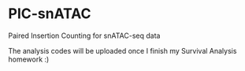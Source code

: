 # PIC-snATAC
Paired Insertion Counting for snATAC-seq data 

The analysis codes will be uploaded once I finish my Survival Analysis homework :)

